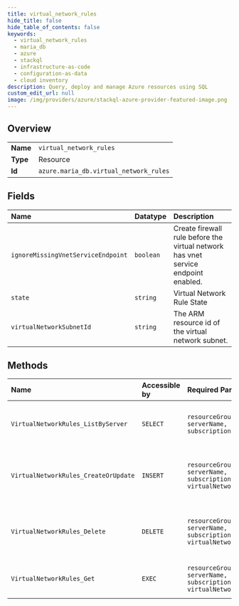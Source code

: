 ```yaml
---
title: virtual_network_rules
hide_title: false
hide_table_of_contents: false
keywords:
  - virtual_network_rules
  - maria_db
  - azure    
  - stackql
  - infrastructure-as-code
  - configuration-as-data
  - cloud inventory
description: Query, deploy and manage Azure resources using SQL
custom_edit_url: null
image: /img/providers/azure/stackql-azure-provider-featured-image.png
---
```

  
    

## Overview
<table><tbody>
<tr><td><b>Name</b></td><td><code>virtual_network_rules</code></td></tr>
<tr><td><b>Type</b></td><td>Resource</td></tr>
<tr><td><b>Id</b></td><td><code>azure.maria_db.virtual_network_rules</code></td></tr>
</tbody></table>

## Fields
| Name | Datatype | Description |
|:-----|:---------|:------------|
| `ignoreMissingVnetServiceEndpoint` | `boolean` | Create firewall rule before the virtual network has vnet service endpoint enabled. |
| `state` | `string` | Virtual Network Rule State |
| `virtualNetworkSubnetId` | `string` | The ARM resource id of the virtual network subnet. |
## Methods
| Name | Accessible by | Required Params | Description |
|:-----|:--------------|:----------------|:------------|
| `VirtualNetworkRules_ListByServer` | `SELECT` | `resourceGroupName, serverName, subscriptionId` | Gets a list of virtual network rules in a server. |
| `VirtualNetworkRules_CreateOrUpdate` | `INSERT` | `resourceGroupName, serverName, subscriptionId, virtualNetworkRuleName` | Creates or updates an existing virtual network rule. |
| `VirtualNetworkRules_Delete` | `DELETE` | `resourceGroupName, serverName, subscriptionId, virtualNetworkRuleName` | Deletes the virtual network rule with the given name. |
| `VirtualNetworkRules_Get` | `EXEC` | `resourceGroupName, serverName, subscriptionId, virtualNetworkRuleName` | Gets a virtual network rule. |

